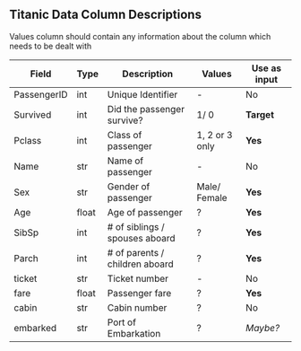 ## Titanic Data Column Descriptions
Values column should contain any information about the column which needs to be dealt with

| Field | Type | Description | Values | Use as input |
| ----- | ---- | ----------- | ------ | ------------ |
| PassengerID | int | Unique Identifier | - | No |
| Survived | int | Did the passenger survive? | 1/ 0 | **Target** |
| Pclass | int | Class of passenger | 1, 2 or 3 only | **Yes** |
| Name | str | Name of passenger | - | No |
| Sex | str | Gender of passenger | Male/ Female | **Yes** |
| Age | float | Age of passenger | ? | **Yes** |
| SibSp | int | # of siblings / spouses aboard | ? | **Yes** |
| Parch | int | # of parents / children aboard | ? | **Yes** |
| ticket | str | Ticket number | - | No |
| fare | float | Passenger fare | ? | **Yes** |
| cabin | str | Cabin number | ? | No |
| embarked | str | Port of Embarkation | ? | *Maybe?* |
